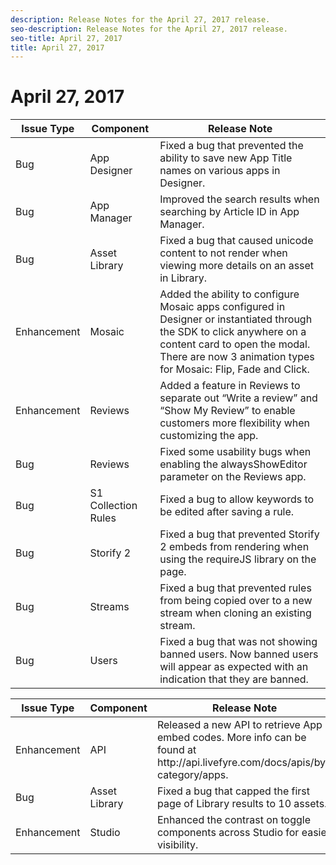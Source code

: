```yaml
---
description: Release Notes for the April 27, 2017 release.
seo-description: Release Notes for the April 27, 2017 release.
seo-title: April 27, 2017
title: April 27, 2017
---
```


# April 27, 2017

<table id="table_epw_crm_sz"> 
 <title>Production Release</title> 
 <tgroup cols="3"> 
  <colspec colnum="1" colname="col1" /> 
  <colspec colnum="2" colname="col2" /> 
  <colspec colnum="3" colname="col3" /> 
  <thead> 
   <tr> 
    <th class="entry"><b>Issue Type</b></th> 
    <th class="entry"><b>Component</b></th> 
    <th class="entry"><b>Release Note</b></th> 
   </tr> 
  </thead> 
  <tbody> 
   <tr> 
    <td>Bug</td> 
    <td>App Designer</td> 
    <td>Fixed a bug that prevented the ability to save new App Title names on various apps in Designer.</td> 
   </tr> 
   <tr> 
    <td>Bug</td> 
    <td>App Manager</td> 
    <td>Improved the search results when searching by Article ID in App Manager.</td> 
   </tr> 
   <tr> 
    <td>Bug</td> 
    <td>Asset Library</td> 
    <td>Fixed a bug that caused unicode content to not render when viewing more details on an asset in Library.</td> 
   </tr> 
   <tr> 
    <td>Enhancement</td> 
    <td>Mosaic</td> 
    <td>Added the ability to configure Mosaic apps configured in Designer or instantiated through the SDK to click anywhere on a content card to open the modal. There are now 3 animation types for Mosaic: Flip, Fade and Click.</td> 
   </tr> 
   <tr> 
    <td>Enhancement</td> 
    <td>Reviews</td> 
    <td>Added a feature in Reviews to separate out “Write a review” and “Show My Review” to enable customers more flexibility when customizing the app.</td> 
   </tr> 
   <tr> 
    <td>Bug</td> 
    <td>Reviews</td> 
    <td>Fixed some usability bugs when enabling the alwaysShowEditor parameter on the Reviews app.</td> 
   </tr> 
   <tr> 
    <td>Bug</td> 
    <td>S1 Collection Rules</td> 
    <td>Fixed a bug to allow keywords to be edited after saving a rule.</td> 
   </tr> 
   <tr> 
    <td>Bug</td> 
    <td>Storify 2</td> 
    <td>Fixed a bug that prevented Storify 2 embeds from rendering when using the requireJS library on the page.</td> 
   </tr> 
   <tr> 
    <td>Bug</td> 
    <td>Streams</td> 
    <td>Fixed a bug that prevented rules from being copied over to a new stream when cloning an existing stream.</td> 
   </tr> 
   <tr> 
    <td>Bug</td> 
    <td>Users</td> 
    <td>Fixed a bug that was not showing banned users. Now banned users will appear as expected with an indication that they are banned.</td> 
   </tr> 
  </tbody> 
 </tgroup> 
</table>

<table id="table_fpw_crm_sz"> 
 <title>UAT Release</title> 
 <tgroup cols="3"> 
  <colspec colnum="1" colname="col1" /> 
  <colspec colnum="2" colname="col2" /> 
  <colspec colnum="3" colname="col3" /> 
  <thead> 
   <tr> 
    <th class="entry"><b>Issue Type</b></th> 
    <th class="entry"><b>Component</b></th> 
    <th class="entry"><b>Release Note</b></th> 
   </tr> 
  </thead> 
  <tbody> 
   <tr> 
    <td>Enhancement</td> 
    <td>API</td> 
    <td>Released a new API to retrieve App embed codes. More info can be found at http://api.livefyre.com/docs/apis/by-category/apps.</td> 
   </tr> 
   <tr> 
    <td>Bug</td> 
    <td>Asset Library</td> 
    <td>Fixed a bug that capped the first page of Library results to 10 assets.</td> 
   </tr> 
   <tr> 
    <td>Enhancement</td> 
    <td>Studio</td> 
    <td>Enhanced the contrast on toggle components across Studio for easier visibility.</td> 
   </tr> 
  </tbody> 
 </tgroup> 
</table>

